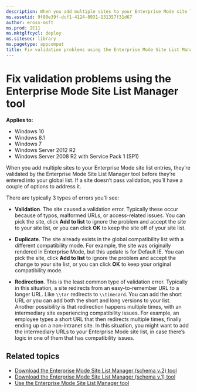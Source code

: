 ```yaml
---
description: When you add multiple sites to your Enterprise Mode site list entries, they’re validated by the Enterprise Mode Site List Manager before they’re entered into your global list.
ms.assetid: 9f80e39f-dcf1-4124-8931-131357f31d67
author: eross-msft
ms.prod: IE11
ms.mktglfcycl: deploy
ms.sitesec: library
ms.pagetype: appcompat
title: Fix validation problems using the Enterprise Mode Site List Manager tool (Internet Explorer 11 for IT Pros)
---
```


# Fix validation problems using the Enterprise Mode Site List Manager tool

**Applies to:**

-   Windows 10
-   Windows 8.1
-   Windows 7
-   Windows Server 2012 R2
-   Windows Server 2008 R2 with Service Pack 1 (SP1)

When you add multiple sites to your Enterprise Mode site list entries, they’re validated by the Enterprise Mode Site List Manager tool before they’re entered into your global list. If a site doesn’t pass validation, you’ll have a couple of options to address it.

There are typically 3 types of errors you’ll see:

-   **Validation**. The site caused a validation error. Typically these occur because of typos, malformed URLs, or access-related issues. You can pick the site, click **Add to list** to ignore the problem and accept the site to your site list, or you can click **OK** to keep the site off of your site list.

-   **Duplicate**. The site already exists in the global compatibility list with a different compatibility mode. For example, the site was originally rendered in Enterprise Mode, but this update is for Default IE. You can pick the site, click **Add to list** to ignore the problem and accept the change to your site list, or you can click **OK** to keep your original compatibility mode.

-   **Redirection**. This is the least common type of validation error. Typically in this situation, a site redirects from an easy-to-remember URL to a longer URL. Like `\\tar` redirects to `\\timecard`. You can add the short URL or you can add both the short and long versions to your list.<br>
Another possibility is that redirection happens multiple times, with an intermediary site experiencing compatibility issues. For example, an employee types a short URL that then redirects multiple times, finally ending up on a non-intranet site. In this situation, you might want to add the intermediary URLs to your Enterprise Mode site list, in case there’s logic in one of them that has compatibility issues.

## Related topics
- [Download the Enterprise Mode Site List Manager (schema v.2) tool](http://go.microsoft.com/fwlink/p/?LinkId=716853)
- [Download the Enterprise Mode Site List Manager (schema v.1) tool](http://go.microsoft.com/fwlink/p/?LinkID=394378)
- [Use the Enterprise Mode Site List Manager tool](use-the-enterprise-mode-site-list-manager-tool.md)
 

 



